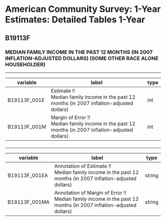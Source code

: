 # American Community Survey: 1-Year Estimates: Detailed Tables 1-Year

## B19113F

### MEDIAN FAMILY INCOME IN THE PAST 12 MONTHS (IN 2007 INFLATION-ADJUSTED DOLLARS) (SOME OTHER RACE ALONE HOUSEHOLDER)

___

| variable | label | type |
| ----- | ----- | ----- |
| B19113F_001E | Estimate !!<br>Median family income in the past 12 months (in 2007 inflation-adjusted dollars) | int |
| B19113F_001M | Margin of Error !!<br>Median family income in the past 12 months (in 2007 inflation-adjusted dollars) | int |
### 

___

| variable | label | type |
| ----- | ----- | ----- |
| B19113F_001EA | Annotation of Estimate !!<br>Median family income in the past 12 months (in 2007 inflation-adjusted dollars) | string |
| B19113F_001MA | Annotation of Margin of Error !!<br>Median family income in the past 12 months (in 2007 inflation-adjusted dollars) | string |

